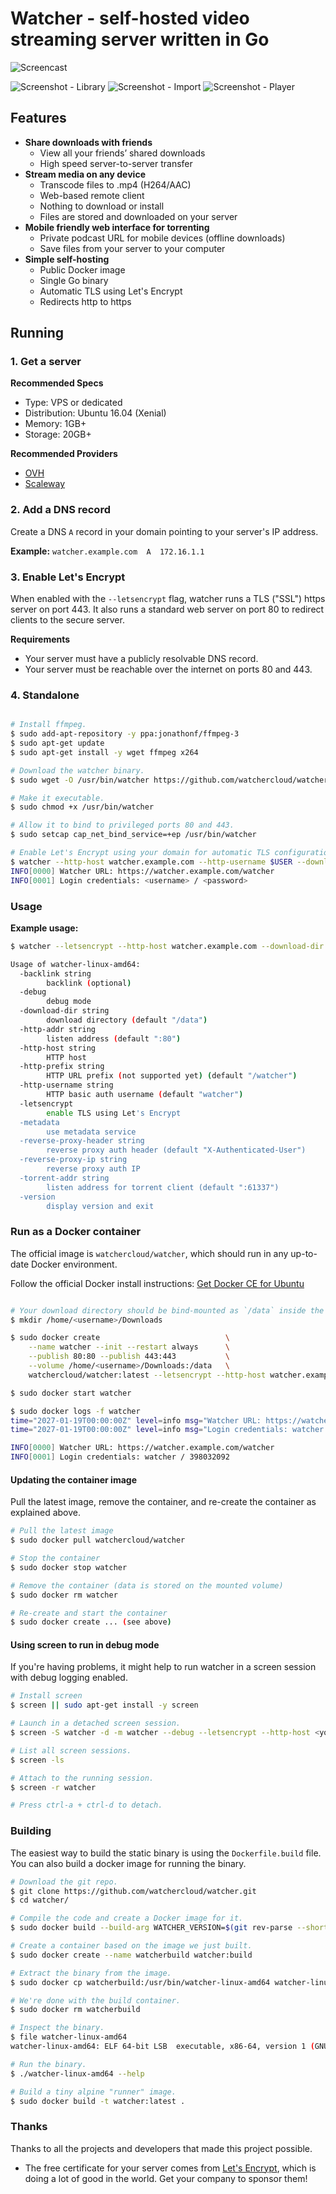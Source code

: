# Watcher - self-hosted video streaming server written in Go

![Screencast](https://raw.githubusercontent.com/watchercloud/watcher/master/screencast.gif?updated1)

![Screenshot - Library](https://raw.githubusercontent.com/watchercloud/watcher/master/screenshot1.png)
![Screenshot - Import](https://raw.githubusercontent.com/watchercloud/watcher/master/screenshot2.png)
![Screenshot - Player](https://raw.githubusercontent.com/watchercloud/watcher/master/screenshot3.png)

## Features

* **Share downloads with friends**
  * View all your friends’ shared downloads
  * High speed server-to-server transfer
* **Stream media on any device**
  * Transcode files to .mp4 (H264/AAC)
  * Web-based remote client
  * Nothing to download or install
  * Files are stored and downloaded on your server
* **Mobile friendly web interface for torrenting**
  * Private podcast URL for mobile devices (offline downloads)
  * Save files from your server to your computer
* **Simple self-hosting**
  * Public Docker image
  * Single Go binary
  * Automatic TLS using Let's Encrypt
  * Redirects http to https

## Running

### 1. Get a server

**Recommended Specs**

* Type: VPS or dedicated
* Distribution: Ubuntu 16.04 (Xenial)
* Memory: 1GB+
* Storage: 20GB+

**Recommended Providers**

* [OVH](https://www.ovh.com/)
* [Scaleway](https://www.scaleway.com/)

### 2. Add a DNS record

Create a DNS `A` record in your domain pointing to your server's IP address.

**Example:** `watcher.example.com  A  172.16.1.1`

### 3. Enable Let's Encrypt

When enabled with the `--letsencrypt` flag, watcher runs a TLS ("SSL") https server on port 443. It also runs a standard web server on port 80 to redirect clients to the secure server.

**Requirements**

* Your server must have a publicly resolvable DNS record.
* Your server must be reachable over the internet on ports 80 and 443.


### 4. Standalone

```bash

# Install ffmpeg.
$ sudo add-apt-repository -y ppa:jonathonf/ffmpeg-3
$ sudo apt-get update
$ sudo apt-get install -y wget ffmpeg x264

# Download the watcher binary.
$ sudo wget -O /usr/bin/watcher https://github.com/watchercloud/watcher/raw/master/watcher-linux-amd64

# Make it executable.
$ sudo chmod +x /usr/bin/watcher

# Allow it to bind to privileged ports 80 and 443.
$ sudo setcap cap_net_bind_service=+ep /usr/bin/watcher

# Enable Let's Encrypt using your domain for automatic TLS configuration.
$ watcher --http-host watcher.example.com --http-username $USER --download-dir $HOME/Downloads --letsencrypt
INFO[0000] Watcher URL: https://watcher.example.com/watcher
INFO[0001] Login credentials: <username> / <password>

```



### Usage

**Example usage:**

```bash
$ watcher --letsencrypt --http-host watcher.example.com --download-dir /home/ubuntu/Downloads
```

```bash
Usage of watcher-linux-amd64:
  -backlink string
    	backlink (optional)
  -debug
    	debug mode
  -download-dir string
    	download directory (default "/data")
  -http-addr string
    	listen address (default ":80")
  -http-host string
    	HTTP host
  -http-prefix string
    	HTTP URL prefix (not supported yet) (default "/watcher")
  -http-username string
    	HTTP basic auth username (default "watcher")
  -letsencrypt
    	enable TLS using Let's Encrypt
  -metadata
    	use metadata service
  -reverse-proxy-header string
    	reverse proxy auth header (default "X-Authenticated-User")
  -reverse-proxy-ip string
    	reverse proxy auth IP
  -torrent-addr string
    	listen address for torrent client (default ":61337")
  -version
    	display version and exit

```

###  Run as a Docker container

The official image is `watchercloud/watcher`, which should run in any up-to-date Docker environment.

Follow the official Docker install instructions: [Get Docker CE for Ubuntu](https://docs.docker.com/engine/installation/linux/docker-ce/ubuntu/)

```bash

# Your download directory should be bind-mounted as `/data` inside the container using the `--volume` flag.
$ mkdir /home/<username>/Downloads

$ sudo docker create                            \
    --name watcher --init --restart always      \
    --publish 80:80 --publish 443:443           \
    --volume /home/<username>/Downloads:/data   \
    watchercloud/watcher:latest --letsencrypt --http-host watcher.example.com

$ sudo docker start watcher

$ sudo docker logs -f watcher
time="2027-01-19T00:00:00Z" level=info msg="Watcher URL: https://watcher.example.com/watcher"
time="2027-01-19T00:00:00Z" level=info msg="Login credentials: watcher / 924433342"

INFO[0000] Watcher URL: https://watcher.example.com/watcher
INFO[0001] Login credentials: watcher / 398032092

```

#### Updating the container image

Pull the latest image, remove the container, and re-create the container as explained above.

```bash
# Pull the latest image
$ sudo docker pull watchercloud/watcher

# Stop the container
$ sudo docker stop watcher

# Remove the container (data is stored on the mounted volume)
$ sudo docker rm watcher

# Re-create and start the container
$ sudo docker create ... (see above)

```


#### Using screen to run in debug mode

If you're having problems, it might help to run watcher in a screen session with debug logging enabled.

``` bash
# Install screen
$ screen || sudo apt-get install -y screen

# Launch in a detached screen session.
$ screen -S watcher -d -m watcher --debug --letsencrypt --http-host <your domain name>

# List all screen sessions.
$ screen -ls

# Attach to the running session.
$ screen -r watcher

# Press ctrl-a + ctrl-d to detach.
```


### Building

The easiest way to build the static binary is using the `Dockerfile.build` file. You can also build a docker image for running the binary.

```bash
# Download the git repo.
$ git clone https://github.com/watchercloud/watcher.git
$ cd watcher/

# Compile the code and create a Docker image for it.
$ sudo docker build --build-arg WATCHER_VERSION=$(git rev-parse --short HEAD) -t watcher:build -f Dockerfile.build .

# Create a container based on the image we just built.
$ sudo docker create --name watcherbuild watcher:build

# Extract the binary from the image.
$ sudo docker cp watcherbuild:/usr/bin/watcher-linux-amd64 watcher-linux-amd64

# We're done with the build container.
$ sudo docker rm watcherbuild

# Inspect the binary.
$ file watcher-linux-amd64
watcher-linux-amd64: ELF 64-bit LSB  executable, x86-64, version 1 (GNU/Linux), statically linked, for GNU/Linux 2.6.32, BuildID[sha1]=c2a6f5a9e12c8c35117ec52c3572bf844c510957, stripped

# Run the binary.
$ ./watcher-linux-amd64 --help

# Build a tiny alpine "runner" image.
$ sudo docker build -t watcher:latest .
```

### Thanks

Thanks to all the projects and developers that made this project possible.

* The free certificate for your server comes from [Let's Encrypt](https://letsencrypt.org/), which is doing a lot of good in the world. Get your company to sponsor them!
